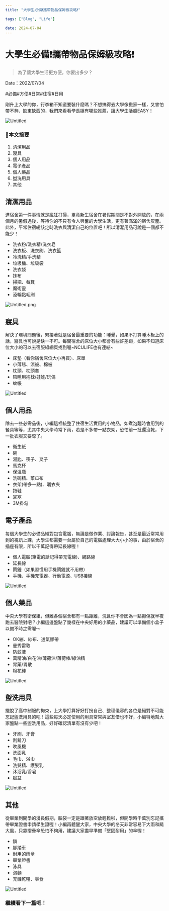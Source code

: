 ```yaml
---
title: "大學生必備❗攜帶物品保姆級攻略❗"

tags: ["Blog", "Life"]

date: 2024-07-04
---
```

# 大學生必備❗攜帶物品保姆級攻略❗

> 為了讓大學生活更方便，你要出多少？
> 

Date：2022/07/04

#必備#方便#日常#住宿#日用

剛升上大學的你，行李箱不知道要裝什麼嗎？不想搞得去大學像搬家一樣，又害怕帶不夠、缺東缺西的，我們來看看學長姐有哪些推薦，讓大學生活超EASY！

![Untitled](https://github.com/NCU-FRESH/2024-blog/blob/main/%E5%A4%A7%E5%AD%B8%E7%94%9F%E5%BF%85%E5%82%99%E2%9D%97%E6%94%9C%E5%B8%B6%E7%89%A9%E5%93%81%E4%BF%9D%E5%A7%86%E7%B4%9A%E6%94%BB%E7%95%A5%E2%9D%97/Untitled.png?raw=true)

### 👾本文摘要

1. 清潔用品
2. 寢具
3. 個人用品
4. 電子產品
5. 個人藥品
6. 盥洗用具
7. 其他

## 清潔用品

進宿舍第一件事情就是瘋狂打掃，畢竟新生宿舍在暑假期間是不對外開放的，在兩個月的暑假過後，等待你的不只有令人興奮的大學生活，更有著滿滿的宿舍灰塵。此外，平常住宿總該定時洗衣與清潔自己的位置吧！所以清潔用品可說是一個都不能少！

- 洗衣粉/洗衣精/洗衣皂
- 洗衣板、洗衣刷、洗衣籃
- 冷洗精/手洗精
- 垃圾桶、垃圾袋
- 洗衣袋
- 抹布
- 掃把、畚箕
- 魔術靈
- 滾輪黏毛刷

![Untitled.png](https://github.com/NCU-FRESH/2024-blog/blob/main/%E5%A4%A7%E5%AD%B8%E7%94%9F%E5%BF%85%E5%82%99%E2%9D%97%E6%94%9C%E5%B8%B6%E7%89%A9%E5%93%81%E4%BF%9D%E5%A7%86%E7%B4%9A%E6%94%BB%E7%95%A5%E2%9D%97/Untitled%201.png?raw=true)

## 寢具

解決了環境問題後，緊接著就是宿舍最重要的功能：睡覺，如果不打算睡木板上的話，寢具也可說是缺一不可。每間宿舍的床位大小都會有些許差距，如果不知道床位大小的可以去宿服組網頁找到喔~NCULIFE也有連結~

- 床墊（看你宿舍床位大小再買）、床單
- 小薄毯、涼被、棉被
- 枕頭、枕頭套
- 陪睡用抱枕/娃娃/玩偶
- 蚊帳

![Untitled](https://github.com/NCU-FRESH/2024-blog/blob/main/%E5%A4%A7%E5%AD%B8%E7%94%9F%E5%BF%85%E5%82%99%E2%9D%97%E6%94%9C%E5%B8%B6%E7%89%A9%E5%93%81%E4%BF%9D%E5%A7%86%E7%B4%9A%E6%94%BB%E7%95%A5%E2%9D%97/Untitled%202.png?raw=true)

## 個人用品

除去一些必需品後，小編這裡統整了住宿生活實用的小物品，如煮泡麵時會用到的餐具等等，尤其中央大學時常下雨，若是不多帶一點衣架，恐怕前一批還沒乾，下一批衣服又要晾了。

- 衛生紙
- 碗
- 湯匙、筷子、叉子
- 馬克杯
- 保溫瓶
- 洗碗精、菜瓜布
- 衣架(帶多一點)、曬衣夾
- 拖鞋
- 耳塞
- 3M掛勾

## 電子產品

每個大學生的必備品絕對包含電腦，無論是做作業、討論報告，甚至是最近常常用到的視訊上課，大學生都需要一台屬於自己的電腦處理大大小小的事，由於宿舍的插座有限，所以千萬記得帶延長線喔！

- 個人電腦(筆電的話記得帶充電線)、網路線
- 延長線
- 鬧鐘（如果習慣用手機鬧鐘就不用帶）
- 手機、手機充電器、行動電源、USB接線

![Untitled](https://github.com/NCU-FRESH/2024-blog/blob/main/%E5%A4%A7%E5%AD%B8%E7%94%9F%E5%BF%85%E5%82%99%E2%9D%97%E6%94%9C%E5%B8%B6%E7%89%A9%E5%93%81%E4%BF%9D%E5%A7%86%E7%B4%9A%E6%94%BB%E7%95%A5%E2%9D%97/Untitled%203.png?raw=true)

## 個人藥品

中央大學有衛保組，但離各個宿舍都有一點距離，況且你不會因為一點擦傷就半夜跑去醫院對吧？小編這邊盤點了幾樣在中央好用的小藥品，建議可以準備個小盒子以備不時之需喔～

- OK繃、紗布、透氣膠帶
- 曼秀雷敦
- 防蚊液
- 萬精油/白花油/薄荷油/薄荷棒/綠油精
- 胃藥/胃散
- 棉花棒

![Untitled](https://github.com/NCU-FRESH/2024-blog/blob/main/%E5%A4%A7%E5%AD%B8%E7%94%9F%E5%BF%85%E5%82%99%E2%9D%97%E6%94%9C%E5%B8%B6%E7%89%A9%E5%93%81%E4%BF%9D%E5%A7%86%E7%B4%9A%E6%94%BB%E7%95%A5%E2%9D%97/Untitled%204.png?raw=true)

## 盥洗用具

擺脫了高中制服的拘束，上大學打算好好打扮自己、整理儀容的各位是絕對不可能忘記盥洗用具的吧！這些每天必定使用的用具常常與室友借也不好，小編特地幫大家盤點一些盥洗用品，好好確認清單有沒有少吧！

- 牙刷、牙膏
- 刮鬍刀
- 吹風機
- 洗面乳
- 毛巾、浴巾
- 洗髮精、護髮乳
- 沐浴乳/香皂
- 臉盆

![Untitled](https://github.com/NCU-FRESH/2024-blog/blob/main/%E5%A4%A7%E5%AD%B8%E7%94%9F%E5%BF%85%E5%82%99%E2%9D%97%E6%94%9C%E5%B8%B6%E7%89%A9%E5%93%81%E4%BF%9D%E5%A7%86%E7%B4%9A%E6%94%BB%E7%95%A5%E2%9D%97/Untitled%205.png?raw=true)

## 其他

從畢業到開學的漫長假期，腦袋一定是跟著放空放輕鬆啦，但開學時千萬別忘記攜帶畢業證書申請學生證喔！小編再體醒大家，中央大學的冬天非常容易下大雨和颳大風，只靠摺疊傘恐怕不夠用，建議大家盡早準備「堅固耐用」的傘喔！

- 鎖
- 腳踏車
- 耐用的雨傘
- 畢業證書
- 泳具
- 泡麵
- 充饑乾糧、零食

![Untitled](https://github.com/NCU-FRESH/2024-blog/blob/main/%E5%A4%A7%E5%AD%B8%E7%94%9F%E5%BF%85%E5%82%99%E2%9D%97%E6%94%9C%E5%B8%B6%E7%89%A9%E5%93%81%E4%BF%9D%E5%A7%86%E7%B4%9A%E6%94%BB%E7%95%A5%E2%9D%97/Untitled%206.png?raw=true)

### 繼續看下一篇吧！

[](https://ncufresh.ncu.edu.tw/blog/life/?postId=1264c024-3fa5-44ef-a61d-1685ce70fc98)
